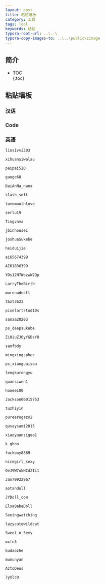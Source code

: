 ```yaml
---                                       
layout: post                              
title: 粘贴墙板               
category: 工具                            
tags: Tool                                
keywords: 粘贴                        
typora-root-url: ..\..\                   
typora-copy-images-to: ..\..\public\zimage
---                                       
```


## 简介                                   
 * TOC                                    
 {:toc}                                   

## 粘贴墙板                       

### 汉语

### Code

### 英语



```
linsivvi303
```

```
xihuansiwalau
```

```
paipai520
```


```
gaoge68
```

```
DaiAnNa_nana
```


```
slash_soft
```


```
lovemouthlove
```

```
serlu19
```

```
Tingvava
```

```
jbinhouse1
```


```
joshuaSukebe
```

```
heiduijie
```

```
ai65674399
```

```
AI61836399
```

```
YOs12N7WozwW2Qp
```

```
LarryTheBirth
```

```
morenudestl
```

```
tbzt3623
```

```
pixelartstud10s
```

```
samaa20203
```



```
ps_deepsukebe
```


```
Zi0iuZJOyYGDsY8
```

```
sanfbdy
```

```
mingxingsphec
```


```
ps_xiaoguaisou
```



```
lengkurongyu
```

```
quansiwen1
```

```
hooee100
```


```
Jackson00015753
```



```
tuzhiyin
```


```
pureerogazo2
```




```
qusaysami2015
```

```
xiaoyuansigeo1
```

```
k_ghon
```

```
fuckboy8889
```

```
nicegirl_sexy
```


```
OeJ9W7okNCdZIi1
```

```
Jam79922967
```

```
aotandoll
```

```
JYDoll_com
```

```
ElsaBabeDoll
```

```
Seeingwatching
```


```
lazycutewildcat
```

```
Sweet_n_5exy
```

```
wxfn3
```


```
budaozhe
```


```
mumunyan
```


```
AztoDeus
```


```
7yXlc0
```







